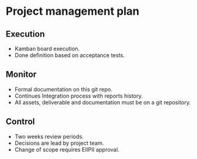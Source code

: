 Project management plan
=======================

## Execution

- Kamban board execution. 
- Done definition based on acceptance tests.

## Monitor

- Formal documentation on this git repo.
- Continues Integration process with reports history.
- All assets, deliverable and documentation must be on a git repository.

## Control

- Two weeks review periods.
- Decisions are lead by project team.
- Change of scope requires EIIPII approval.